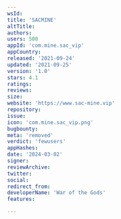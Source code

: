 ```yaml
---
wsId: 
title: 'SACMINE'
altTitle: 
authors: 
users: 500
appId: 'com.mine.sac_vip'
appCountry: 
released: '2021-09-24'
updated: '2021-09-25'
version: '1.0'
stars: 4.1
ratings: 
reviews: 
size: 
website: 'https://www.sac-mine.vip'
repository: 
issue: 
icon: 'com.mine.sac_vip.png'
bugbounty: 
meta: 'removed'
verdict: 'fewusers'
appHashes: 
date: '2024-03-02'
signer: 
reviewArchive: 
twitter: 
social: 
redirect_from: 
developerName: 'War of the Gods'
features: 

---
```


